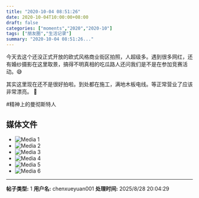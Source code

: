 ```yaml
---
title: "2020-10-04 08:51:26"
date: 2020-10-04T10:00:00+08:00
draft: false
categories: ["moments","2020","2020-10"]
tags: ["朋友圈","生活记录"]
summary: "2020-10-04 08:51:26..."
---
```


今天去这个还没正式开放的欧式风格商业街区拍照，人超级多。遇到很多网红，还有婚纱摄影在这里取景，搞得不明真相的吃瓜路人还问我们是不是在参加竞赛活动。😅

其实这里现在还不是很好拍啦。到处都在施工，满地木板电线。等正常营业了应该非常漂亮。 🥰

#精神上的曼彻斯特人

## 媒体文件

- ![Media 1](/Moments/photos/2020-10-04/202010040851260.jpg)
- ![Media 2](/Moments/photos/2020-10-04/202010040851261.jpg)
- ![Media 3](/Moments/photos/2020-10-04/202010040851262.jpg)
- ![Media 4](/Moments/photos/2020-10-04/202010040851263.jpg)
- ![Media 5](/Moments/photos/2020-10-04/202010040851264.jpg)
- ![Media 6](/Moments/photos/2020-10-04/202010040851265.jpg)

---

**帖子类型:** 1
**用户名:** chenxueyuan001
**处理时间:** 2025/8/28 20:04:29